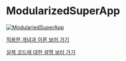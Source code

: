 # ModularizedSuperApp
[![ModulariedSuperApp](https://github.com/chansooo/ModularizedSuperApp/actions/workflows/sample.yml/badge.svg?branch=github-action-%EC%A0%81%EC%9A%A9)](https://github.com/chansooo/ModularizedSuperApp/actions/workflows/sample.yml)

[적용한 개념과 이론 보러 가기](https://ios-chansoo.tistory.com/8)

[실제 코드에 대한 설명 보러 가기]()
